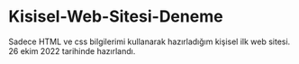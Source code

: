 # Kisisel-Web-Sitesi-Deneme
Sadece HTML ve css bilgilerimi kullanarak hazırladığım kişisel ilk web sitesi. 26 ekim 2022 tarihinde hazırlandı. 
